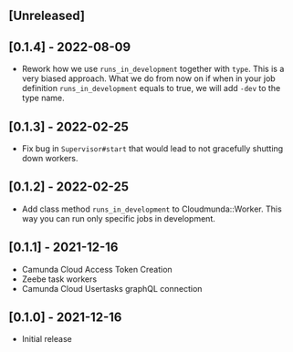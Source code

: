 ## [Unreleased]

## [0.1.4] - 2022-08-09
- Rework how we use `runs_in_development` together with `type`. This is a very biased approach. What we do from now on if when in your job definition `runs_in_development` equals to true, we will add `-dev` to the type name. 

## [0.1.3] - 2022-02-25
- Fix bug in `Supervisor#start` that would lead to not gracefully shutting down workers.

## [0.1.2] - 2022-02-25
- Add class method `runs_in_development` to Cloudmunda::Worker. This way you can run only specific jobs in development.

## [0.1.1] - 2021-12-16

- Camunda Cloud Access Token Creation
- Zeebe task workers
- Camunda Cloud Usertasks graphQL connection

## [0.1.0] - 2021-12-16

- Initial release
